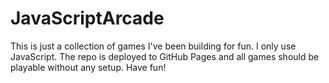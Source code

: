 # JavaScriptArcade

This is just a collection of games I've been building for fun. I only use JavaScript. The repo is deployed to GitHub Pages and all games should be playable without any setup. Have fun!